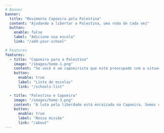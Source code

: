 ```yaml
---
# Banner
banner:
  title: "Movimento Capoeira pela Palestina"
  content: "Ajudando a libertar a Palestina, uma roda de cada vez"
  button:
    enable: false
    label: "Adicione sua escola"
    link: "/add-your-school"

# Features
features:
  - title: "Capoeira para a Palestina"
    image: "/images/home-1.png"
    content: "Se você é um capoeirista que está preocupado com a situação e quer treinar em um espaço que apoie os direitos humanos do povo palestino, então você pode conferir nossa lista aqui"
    button:
      enable: true
      label: "Lista de escolas"
      link: "/schools-list"

  - title: "Palestina e Capoeira"
    image: "/images/home-3.png"
    content: "A luta pela liberdade está enraizada na Capoeira. Somos um pequeno mas crescente coletivo de capoeiristas que apoiam a causa do povo palestino na reivindicação dos seus direitos e da sua dignidade."
    button:
      enable: true
      label: "Nossa missão"
      link: "/about"
---
```

